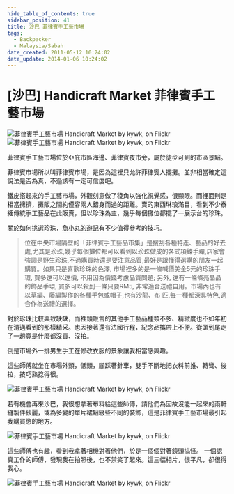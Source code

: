 ```yaml
---
hide_table_of_contents: true
sidebar_position: 41
title: 沙巴 菲律賓手工藝市場
tags:
  - Backpacker
  - Malaysia/Sabah
date_created: 2011-05-12 10:24:02
date_update: 2014-01-06 10:24:02
---
```


[沙巴] Handicraft Market 菲律賓手工藝市場
======================================

![菲律賓手工藝市場 Handicraft Market by kywk, on Flickr](http://farm9.staticflickr.com/8423/7514544986_e214f9ba55_n.jpg)
![菲律賓手工藝市場 Handicraft Market by kywk, on Flickr](http://farm9.staticflickr.com/8141/7514543380_8e28258c20_n.jpg)

菲律賓手工藝市場位於亞庇市區海邊、菲律賓夜市旁，屬於徒步可到的市區景點。

菲律賓市場所以叫菲律賓市場，是因為這裡只允許菲律賓人擺攤。並非相當確定這說法是否為真，不過該有一定可信度吧。

鐵皮搭起來的手工藝市場，外觀刻意做了稜角以強化視覺感，很顯眼。而裡面則是相當擁擠，攤販之間約僅容兩人錯身而過的距離。賣的東西琳琅滿目，看到不少泰緬傳統手工藝品在此販賣，但以珍珠為主，幾乎每個攤位都擺了一展示台的珍珠。

關於如何挑選珍珠，[魚小丸的遊記](http://goo.gl/CB8gX)有不少值得參考的技巧。

> 位在中央市場隔壁的「菲律賓手工藝品市集」是搜刮各種特產、藝品的好去處,尤其是珍珠,幾乎每個攤位都可以看到以珍珠做成的各式項鍊手環,店家會強調是野生珍珠,不過購買時還是要注意品質,最好是跟懂得選購的朋友一起購買。如果只是喜歡珍珠的色澤, 市場裡多的是一條喊價美金5元的珍珠手環, 買多還可以還價, 不用因為價錢考慮品質問題; 另外, 還有一條條亮晶晶的飾品手環, 買多可以殺到一條只要RM5, 非常適合送禮自用。市場內也有以草編、藤編製作的各種手包或帽子,也有沙龍、布 匹,每一種都深具特色,適合作為送禮的選擇。

對於珍珠比較興致缺缺，而裡頭販售的其他手工藝品種類不多、精緻度也不如年初在清邁看到的那樣精采。也因接著還有法國行程，紀念品攜帶上不便。從頭到尾走了一趟竟是什麼都沒買、沒拍。

倒是市場外一排男生手工在修改衣服的景象讓我相當感興趣。

這些師傅就坐在市場外頭，低頭，腳踩著針車，雙手不斷地把衣料前推、轉彎、後拉，技巧熟捻得很。

![菲律賓手工藝市場 Handicraft Market by kywk, on Flickr](http://farm9.staticflickr.com/8164/7514551188_599e996a34_c.jpg)

若有機會再來沙巴，我很想拿著布料給這些師傅，請他們為因故沒能一起來的雨軒縫製件紗麗，或為多變的單片裙點綴些不同的裝飾，這是菲律賓手工藝市場最引起我購買慾的地方。

![菲律賓手工藝市場 Handicraft Market by kywk, on Flickr](http://farm9.staticflickr.com/8150/7514549846_37a1a4d7e9_c.jpg)

這些師傅也有趣，看到我拿著相機對著他們，於是一個個對著鏡頭搞怪。
一個認真工作的師傅，發現我在拍照後，也不禁笑了起來。這三幅相片，很平凡，卻很得我心。

![菲律賓手工藝市場 Handicraft Market by kywk, on Flickr](http://farm8.staticflickr.com/7123/7514548054_7b00cbea38_c.jpg)

<!--
<iframe width="640" height="480" frameborder="0" scrolling="no" marginheight="0" marginwidth="0" src="https://maps.google.com/?vector=1&amp;ie=UTF8&amp;hq=&amp;hnear=Taipei+City,+Taiwan&amp;t=m&amp;ll=5.981221,116.071721&amp;spn=0.002561,0.003433&amp;z=18&amp;output=embed"></iframe>
<small><a href="https://maps.google.com/?vector=1&amp;ie=UTF8&amp;hq=&amp;hnear=Taipei+City,+Taiwan&amp;t=m&amp;ll=5.981221,116.071721&amp;spn=0.002561,0.003433&amp;z=18&amp;source=embed" style="color:#0000FF;text-align:left">View Larger Map</a></small>
-->
